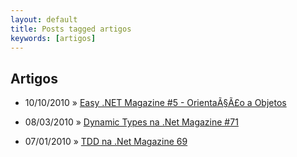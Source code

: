 ```yaml
---
layout: default
title: Posts tagged artigos
keywords: [artigos]
---
```

<h2 class="category">Artigos</h2>
<ul class="posts">
<li>
<p>
<span class="date">10/10/2010</span> &raquo;
<a href="/blog/easy-net-magazine-5-orientacao-a-objetos">Easy .NET Magazine #5 - OrientaÃ§Ã£o a Objetos</a>
</p>
</li>
<li>
<p>
<span class="date">08/03/2010</span> &raquo;
<a href="/blog/dynamic-types-na-net-magazine-71">Dynamic Types na .Net Magazine #71</a>
</p>
</li>
<li>
<p>
<span class="date">07/01/2010</span> &raquo;
<a href="/blog/tdd-na-net-magazine-69">TDD na .Net Magazine 69</a>
</p>
</li>
</ul>
